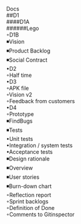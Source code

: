 Docs<br />
##D1<br />
####D1A<br />
######Lego<br />
        ◦D1B<br />
            ◾Vision<br />
            ◾Product Backlog<br />
            ◾Social Contract<br />
    •D2<br />
        ◦Half time<br />
    •D3<br />
        ◦APK file<br />
        ◦Vision v2<br />
        ◦Feedback from customers<br />
    •D4<br />
        ◦Prototype<br />
            ◾FindBugs<br />
            ◾Tests<br />
                •Unit tests<br />
                •Integration / system tests<br />
                •Acceptance tests<br />
            ◾Design rationale<br />
            ◾Overview<br />
            ◾User stories<br />
            ◾Burn-down chart<br />
        ◦Reflection report<br />
        ◦Sprint backlogs<br />
        ◦Definition of Done<br />
        ◦Comments to Gitinspector


